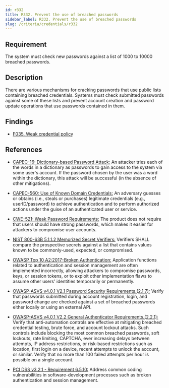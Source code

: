 ```yaml
---
id: r332
title: R332. Prevent the use of breached passwords
sidebar_label: R332. Prevent the use of breached passwords
slug: /criteria/credentials/r332
---
```


## Requirement

The system must check new passwords
against a list of 1000 to 10000 breached passwords.

## Description

There are various mechanisms for cracking passwords
that use public lists containing breached credentials.
Systems must check submitted passwords against some of these lists and prevent
account creation and password update operations that use passwords contained in
them.

## Findings

- [F035. Weak credential policy](https://fluidattacks.com/products/rules/findings/035/)

## References

- [CAPEC-16: Dictionary-based Password Attack:](http://capec.mitre.org/data/definitions/16.html)
An attacker tries each of the words in a dictionary as passwords to gain access
to the system via some user's account.
If the password chosen by the user was a word within the dictionary,
this attack will be successful (in the absence of other mitigations).

- [CAPEC-560: Use of Known Domain Credentials:](http://capec.mitre.org/data/definitions/560.html)
An adversary guesses or obtains (i.e., steals or purchases) legitimate
credentials (e.g., userID/password) to achieve authentication and to perform
authorized actions under the guise of an authenticated user or service.

- [CWE-521: Weak Password Requirements:](https://cwe.mitre.org/data/definitions/521.html)
The product does not require that users should have strong passwords,
which makes it easier for attackers to compromise user accounts.

- [NIST 800-63B 5.1.1.2 Memorized Secret Verifiers:](https://pages.nist.gov/800-63-3/sp800-63b.html)
Verifiers SHALL compare the prospective secrets against a list that contains
values known to be commonly-used, expected, or compromised.

- [OWASP Top 10 A2:2017-Broken Authentication:](https://owasp.org/www-project-top-ten/OWASP_Top_Ten_2017/Top_10-2017_A2-Broken_Authentication)
Application functions related to authentication and session management are
often implemented incorrectly,
allowing attackers to compromise passwords, keys, or session tokens,
or to exploit other implementation flaws to assume other users' identities
temporarily or permanently.

- [OWASP-ASVS v4.0.1 V2.1 Password Security Requirements.(2.1.7):](https://owasp.org/www-project-application-security-verification-standard/)
Verify that passwords submitted during account registration, login, and
password change are checked against a set of breached passwords either locally
or using an external API.

- [OWASP-ASVS v4.0.1 V2.2 General Authenticator Requirements.(2.2.1):](https://owasp.org/www-project-application-security-verification-standard/)
Verify that anti-automation controls are effective at mitigating breached
credential testing, brute force, and account lockout attacks.
Such controls include blocking the most common breached passwords,
soft lockouts, rate limiting, CAPTCHA, ever increasing delays between attempts,
IP address restrictions,
or risk-based restrictions such as location, first login on a device,
recent attempts to unlock the account, or similar.
Verify that no more than 100 failed attempts per hour is possible on a single
account.

- [PCI DSS v3.2.1 - Requirement 6.5.10:](https://www.pcisecuritystandards.org/documents/PCI_DSS_v3-2-1.pdf)
Address common coding vulnerabilities in software-development processes such as
broken authentication and session management.
